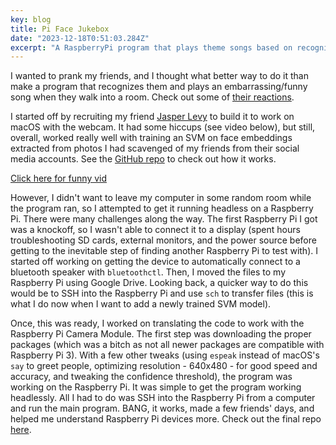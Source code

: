 ```yaml
---
key: blog
title: Pi Face Jukebox
date: "2023-12-18T0:51:03.284Z"
excerpt: "A RaspberryPi program that plays theme songs based on recognized faces"
---
```


I wanted to prank my friends, and I thought what better way to do it than make a program that recognizes them and plays an embarrassing/funny song when they walk into a room. Check out some of [their reactions](./demo.MOV).

I started off by recruiting my friend [Jasper Levy](https://github.com/jaslevy) to build it to work on macOS with the webcam. It had some hiccups (see video below), but still, overall, worked really well with training an SVM on face embeddings extracted from photos I had scavenged of my friends from their social media accounts. See the [GitHub repo](https://github.com/jaslevy/FaceRecogThemeSongenator) to check out how it works.

[Click here for funny vid](./huddy_jasper.mov)

However, I didn't want to leave my computer in some random room while the program ran, so I attempted to get it running headless on a Raspberry Pi. There were many challenges along the way. The first Raspberry Pi I got was a knockoff, so I wasn't able to connect it to a display (spent hours troubleshooting SD cards, external monitors, and the power source before getting to the inevitable step of finding another Raspberry Pi to test with). I started off working on getting the device to automatically connect to a bluetooth speaker with `bluetoothctl`. Then, I moved the files to my Raspberry Pi using Google Drive. Looking back, a quicker way to do this would be to SSH into the Raspberry Pi and use `sch` to transfer files (this is what I do now when I want to add a newly trained SVM model).

Once, this was ready, I worked on translating the code to work with the Raspberry Pi Camera Module. The first step was downloading the proper packages (which was a bitch as not all newer packages are compatible with Raspberry Pi 3). With a few other tweaks (using `espeak` instead of macOS's `say` to greet people, optimizing resolution - 640x480 - for good speed and accuracy, and tweaking the confidence threshold), the program was working on the Raspberry Pi. It was simple to get the program working headlessly. All I had to do was SSH into the Raspberry Pi from a computer and run the main program. BANG, it works, made a few friends' days, and helped me understand Raspberry Pi devices more. Check out the final repo [here](https://github.com/krisselberg/PiFaceJukebox).
